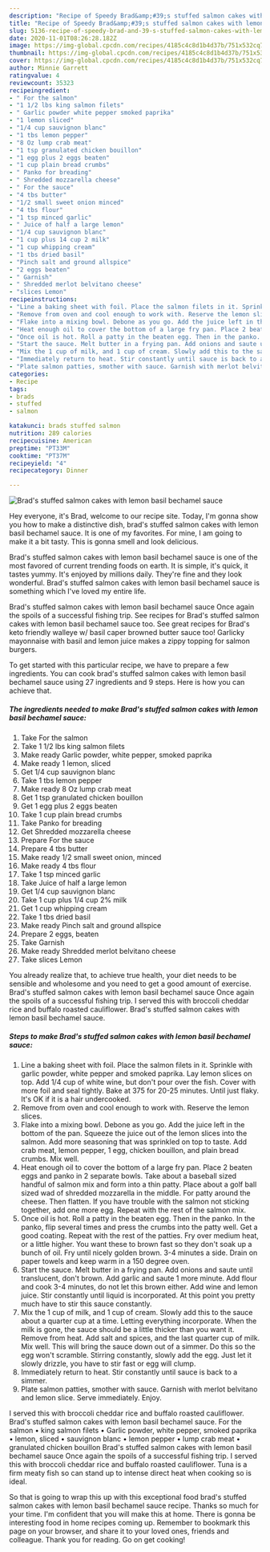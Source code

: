 ```yaml
---
description: "Recipe of Speedy Brad&amp;#39;s stuffed salmon cakes with lemon basil bechamel sauce"
title: "Recipe of Speedy Brad&amp;#39;s stuffed salmon cakes with lemon basil bechamel sauce"
slug: 5136-recipe-of-speedy-brad-and-39-s-stuffed-salmon-cakes-with-lemon-basil-bechamel-sauce
date: 2020-11-01T08:26:28.182Z
image: https://img-global.cpcdn.com/recipes/4185c4c8d1b4d37b/751x532cq70/brads-stuffed-salmon-cakes-with-lemon-basil-bechamel-sauce-recipe-main-photo.jpg
thumbnail: https://img-global.cpcdn.com/recipes/4185c4c8d1b4d37b/751x532cq70/brads-stuffed-salmon-cakes-with-lemon-basil-bechamel-sauce-recipe-main-photo.jpg
cover: https://img-global.cpcdn.com/recipes/4185c4c8d1b4d37b/751x532cq70/brads-stuffed-salmon-cakes-with-lemon-basil-bechamel-sauce-recipe-main-photo.jpg
author: Minnie Garrett
ratingvalue: 4
reviewcount: 35323
recipeingredient:
- " For the salmon"
- "1 1/2 lbs king salmon filets"
- " Garlic powder white pepper smoked paprika"
- "1 lemon sliced"
- "1/4 cup sauvignon blanc"
- "1 tbs lemon pepper"
- "8 Oz lump crab meat"
- "1 tsp granulated chicken bouillon"
- "1 egg plus 2 eggs beaten"
- "1 cup plain bread crumbs"
- " Panko for breading"
- " Shredded mozzarella cheese"
- " For the sauce"
- "4 tbs butter"
- "1/2 small sweet onion minced"
- "4 tbs flour"
- "1 tsp minced garlic"
- " Juice of half a large lemon"
- "1/4 cup sauvignon blanc"
- "1 cup plus 14 cup 2 milk"
- "1 cup whipping cream"
- "1 tbs dried basil"
- "Pinch salt and ground allspice"
- "2 eggs beaten"
- " Garnish"
- " Shredded merlot belvitano cheese"
- "slices Lemon"
recipeinstructions:
- "Line a baking sheet with foil. Place the salmon filets in it. Sprinkle with garlic powder, white pepper and smoked paprika. Lay lemon slices on top. Add 1/4 cup of white wine, but don&#39;t pour over the fish. Cover with more foil and seal tightly. Bake at 375 for 20-25 minutes. Until just flaky. It&#39;s OK if it is a hair undercooked."
- "Remove from oven and cool enough to work with. Reserve the lemon slices."
- "Flake into a mixing bowl. Debone as you go. Add the juice left in the bottom of the pan. Squeeze the juice out of the lemon slices into the salmon. Add more seasoning that was sprinkled on top to taste. Add crab meat, lemon pepper, 1 egg, chicken bouillon, and plain bread crumbs. Mix well."
- "Heat enough oil to cover the bottom of a large fry pan. Place 2 beaten eggs and panko in 2 separate bowls. Take about a baseball sized handful of salmon mix and form into a thin patty. Place about a golf ball sized wad of shredded mozzarella in the middle. For patty around the cheese. Then flatten. If you have trouble with the salmon not sticking together, add one more egg. Repeat with the rest of the salmon mix."
- "Once oil is hot. Roll a patty in the beaten egg. Then in the panko. In the panko, flip several times and press the crumbs into the patty well. Get a good coating. Repeat with the rest of the patties. Fry over medium heat, or a little higher. You want these to brown fast so they don&#39;t soak up a bunch of oil. Fry until nicely golden brown. 3-4 minutes a side. Drain on paper towels and keep warm in a 150 degree oven."
- "Start the sauce. Melt butter in a frying pan. Add onions and saute until translucent, don&#39;t brown. Add garlic and saute 1 more minute. Add flour and cook 3-4 minutes, do not let this brown either. Add wine and lemon juice. Stir constantly until liquid is incorporated. At this point you pretty much have to stir this sauce constantly."
- "Mix the 1 cup of milk, and 1 cup of cream. Slowly add this to the sauce about a quarter cup at a time. Letting everything incorporate. When the milk is gone, the sauce should be a little thicker than you want it. Remove from heat. Add salt and spices, and the last quarter cup of milk. Mix well. This will bring the sauce down out of a simmer. Do this so the egg won&#39;t scramble. Stirring constantly, slowly add the egg. Just let it slowly drizzle, you have to stir fast or egg will clump."
- "Immediately return to heat. Stir constantly until sauce is back to a simmer."
- "Plate salmon patties, smother with sauce. Garnish with merlot belvitano and lemon slice. Serve immediately. Enjoy."
categories:
- Recipe
tags:
- brads
- stuffed
- salmon

katakunci: brads stuffed salmon 
nutrition: 289 calories
recipecuisine: American
preptime: "PT33M"
cooktime: "PT37M"
recipeyield: "4"
recipecategory: Dinner

---
```



![Brad&#39;s stuffed salmon cakes with lemon basil bechamel sauce](https://img-global.cpcdn.com/recipes/4185c4c8d1b4d37b/751x532cq70/brads-stuffed-salmon-cakes-with-lemon-basil-bechamel-sauce-recipe-main-photo.jpg)

Hey everyone, it's Brad, welcome to our recipe site. Today, I'm gonna show you how to make a distinctive dish, brad&#39;s stuffed salmon cakes with lemon basil bechamel sauce. It is one of my favorites. For mine, I am going to make it a bit tasty. This is gonna smell and look delicious.

Brad&#39;s stuffed salmon cakes with lemon basil bechamel sauce is one of the most favored of current trending foods on earth. It is simple, it's quick, it tastes yummy. It's enjoyed by millions daily. They're fine and they look wonderful. Brad&#39;s stuffed salmon cakes with lemon basil bechamel sauce is something which I've loved my entire life.

Brad&#39;s stuffed salmon cakes with lemon basil bechamel sauce Once again the spoils of a successful fishing trip. See recipes for Brad&#39;s stuffed salmon cakes with lemon basil bechamel sauce too. See great recipes for Brad&#39;s keto friendly walleye w/ basil caper browned butter sauce too! Garlicky mayonnaise with basil and lemon juice makes a zippy topping for salmon burgers.


To get started with this particular recipe, we have to prepare a few ingredients. You can cook brad&#39;s stuffed salmon cakes with lemon basil bechamel sauce using 27 ingredients and 9 steps. Here is how you can achieve that.

<!--inarticleads1-->

##### The ingredients needed to make Brad&#39;s stuffed salmon cakes with lemon basil bechamel sauce:

1. Take  For the salmon
1. Take 1 1/2 lbs king salmon filets
1. Make ready  Garlic powder, white pepper, smoked paprika
1. Make ready 1 lemon, sliced
1. Get 1/4 cup sauvignon blanc
1. Take 1 tbs lemon pepper
1. Make ready 8 Oz lump crab meat
1. Get 1 tsp granulated chicken bouillon
1. Get 1 egg plus 2 eggs beaten
1. Take 1 cup plain bread crumbs
1. Take  Panko for breading
1. Get  Shredded mozzarella cheese
1. Prepare  For the sauce
1. Prepare 4 tbs butter
1. Make ready 1/2 small sweet onion, minced
1. Make ready 4 tbs flour
1. Take 1 tsp minced garlic
1. Take  Juice of half a large lemon
1. Get 1/4 cup sauvignon blanc
1. Take 1 cup plus 1/4 cup 2% milk
1. Get 1 cup whipping cream
1. Take 1 tbs dried basil
1. Make ready Pinch salt and ground allspice
1. Prepare 2 eggs, beaten
1. Take  Garnish
1. Make ready  Shredded merlot belvitano cheese
1. Take slices Lemon


You already realize that, to achieve true health, your diet needs to be sensible and wholesome and you need to get a good amount of exercise. Brad&#39;s stuffed salmon cakes with lemon basil bechamel sauce Once again the spoils of a successful fishing trip. I served this with broccoli cheddar rice and buffalo roasted cauliflower. Brad&#39;s stuffed salmon cakes with lemon basil bechamel sauce. 

<!--inarticleads2-->

##### Steps to make Brad&#39;s stuffed salmon cakes with lemon basil bechamel sauce:

1. Line a baking sheet with foil. Place the salmon filets in it. Sprinkle with garlic powder, white pepper and smoked paprika. Lay lemon slices on top. Add 1/4 cup of white wine, but don&#39;t pour over the fish. Cover with more foil and seal tightly. Bake at 375 for 20-25 minutes. Until just flaky. It&#39;s OK if it is a hair undercooked.
1. Remove from oven and cool enough to work with. Reserve the lemon slices.
1. Flake into a mixing bowl. Debone as you go. Add the juice left in the bottom of the pan. Squeeze the juice out of the lemon slices into the salmon. Add more seasoning that was sprinkled on top to taste. Add crab meat, lemon pepper, 1 egg, chicken bouillon, and plain bread crumbs. Mix well.
1. Heat enough oil to cover the bottom of a large fry pan. Place 2 beaten eggs and panko in 2 separate bowls. Take about a baseball sized handful of salmon mix and form into a thin patty. Place about a golf ball sized wad of shredded mozzarella in the middle. For patty around the cheese. Then flatten. If you have trouble with the salmon not sticking together, add one more egg. Repeat with the rest of the salmon mix.
1. Once oil is hot. Roll a patty in the beaten egg. Then in the panko. In the panko, flip several times and press the crumbs into the patty well. Get a good coating. Repeat with the rest of the patties. Fry over medium heat, or a little higher. You want these to brown fast so they don&#39;t soak up a bunch of oil. Fry until nicely golden brown. 3-4 minutes a side. Drain on paper towels and keep warm in a 150 degree oven.
1. Start the sauce. Melt butter in a frying pan. Add onions and saute until translucent, don&#39;t brown. Add garlic and saute 1 more minute. Add flour and cook 3-4 minutes, do not let this brown either. Add wine and lemon juice. Stir constantly until liquid is incorporated. At this point you pretty much have to stir this sauce constantly.
1. Mix the 1 cup of milk, and 1 cup of cream. Slowly add this to the sauce about a quarter cup at a time. Letting everything incorporate. When the milk is gone, the sauce should be a little thicker than you want it. Remove from heat. Add salt and spices, and the last quarter cup of milk. Mix well. This will bring the sauce down out of a simmer. Do this so the egg won&#39;t scramble. Stirring constantly, slowly add the egg. Just let it slowly drizzle, you have to stir fast or egg will clump.
1. Immediately return to heat. Stir constantly until sauce is back to a simmer.
1. Plate salmon patties, smother with sauce. Garnish with merlot belvitano and lemon slice. Serve immediately. Enjoy.


I served this with broccoli cheddar rice and buffalo roasted cauliflower. Brad&#39;s stuffed salmon cakes with lemon basil bechamel sauce. For the salmon • king salmon filets • Garlic powder, white pepper, smoked paprika • lemon, sliced • sauvignon blanc • lemon pepper • lump crab meat • granulated chicken bouillon Brad&#39;s stuffed salmon cakes with lemon basil bechamel sauce Once again the spoils of a successful fishing trip. I served this with broccoli cheddar rice and buffalo roasted cauliflower. Tuna is a firm meaty fish so can stand up to intense direct heat when cooking so is ideal. 

So that is going to wrap this up with this exceptional food brad&#39;s stuffed salmon cakes with lemon basil bechamel sauce recipe. Thanks so much for your time. I'm confident that you will make this at home. There is gonna be interesting food in home recipes coming up. Remember to bookmark this page on your browser, and share it to your loved ones, friends and colleague. Thank you for reading. Go on get cooking!

